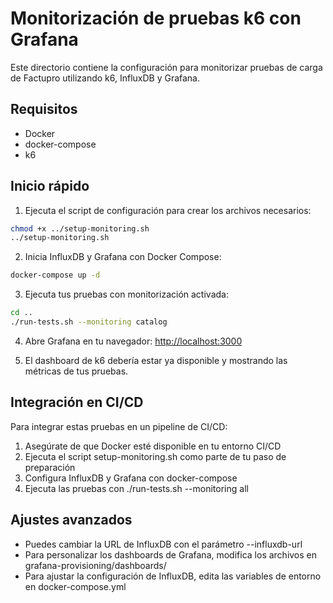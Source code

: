 # Monitorización de pruebas k6 con Grafana

Este directorio contiene la configuración para monitorizar pruebas de carga de Factupro utilizando k6, InfluxDB y Grafana.

## Requisitos

- Docker
- docker-compose
- k6

## Inicio rápido

1. Ejecuta el script de configuración para crear los archivos necesarios:

```bash
chmod +x ../setup-monitoring.sh
../setup-monitoring.sh
```

2. Inicia InfluxDB y Grafana con Docker Compose:

```bash
docker-compose up -d
```

3. Ejecuta tus pruebas con monitorización activada:

```bash
cd ..
./run-tests.sh --monitoring catalog
```

4. Abre Grafana en tu navegador:
   [http://localhost:3000](http://localhost:3000)

5. El dashboard de k6 debería estar ya disponible y mostrando las métricas de tus pruebas.

## Integración en CI/CD

Para integrar estas pruebas en un pipeline de CI/CD:

1. Asegúrate de que Docker esté disponible en tu entorno CI/CD
2. Ejecuta el script setup-monitoring.sh como parte de tu paso de preparación
3. Configura InfluxDB y Grafana con docker-compose
4. Ejecuta las pruebas con ./run-tests.sh --monitoring all

## Ajustes avanzados

- Puedes cambiar la URL de InfluxDB con el parámetro --influxdb-url
- Para personalizar los dashboards de Grafana, modifica los archivos en grafana-provisioning/dashboards/
- Para ajustar la configuración de InfluxDB, edita las variables de entorno en docker-compose.yml
